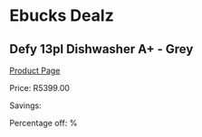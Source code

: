 
# Ebucks Dealz
## Defy 13pl Dishwasher A+ - Grey
[Product Page](https://www.ebucks.com/web/shop/productSelected.do?prodId=966101383&catId=704983786)

Price: R5399.00

Savings: 

Percentage off: %
	